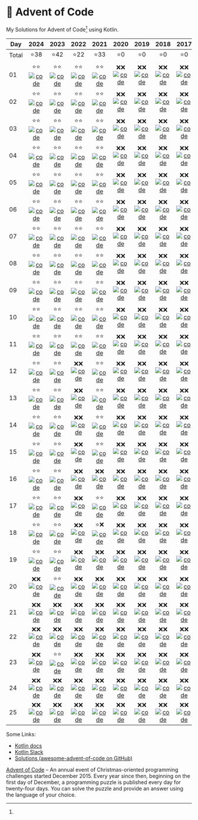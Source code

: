 # 🎄 Advent of Code

My Solutions for Advent of Code[^aoc] using Kotlin.

| Day   |         2024          |         2023          |         2022          |         2021          |         2020          |         2019          |         2018          |         2017          |         2016          |         2015          |
|-------|:---------------------:|:---------------------:|:---------------------:|:---------------------:|:---------------------:|:---------------------:|:---------------------:|:---------------------:|:---------------------:|:---------------------:|
| Total |          ⭐38          |          ⭐42          |          ⭐22          |          ⭐33          |          ⭐0           |          ⭐0           |          ⭐0           |          ⭐0           |          ⭐12          |          ⭐10          |
| 01    | ⭐⭐ [![code]][2024-01] | ⭐⭐ [![code]][2023-01] | ⭐⭐ [![code]][2022-01] | ⭐⭐ [![code]][2021-01] | ❌❌ [![code]][2020-01] | ❌❌ [![code]][2019-01] | ❌❌ [![code]][2018-01] | ❌❌ [![code]][2017-01] | ⭐⭐ [![code]][2016-01] | ⭐⭐ [![code]][2015-01] |
| 02    | ⭐⭐ [![code]][2024-02] | ⭐⭐ [![code]][2023-02] | ⭐⭐ [![code]][2022-02] | ⭐⭐ [![code]][2021-02] | ❌❌ [![code]][2020-02] | ❌❌ [![code]][2019-02] | ❌❌ [![code]][2018-02] | ❌❌ [![code]][2017-02] | ⭐⭐ [![code]][2016-02] | ⭐⭐ [![code]][2015-02] |
| 03    | ⭐⭐ [![code]][2024-03] | ⭐⭐ [![code]][2023-03] | ⭐⭐ [![code]][2022-03] | ⭐⭐ [![code]][2021-03] | ❌❌ [![code]][2020-03] | ❌❌ [![code]][2019-03] | ❌❌ [![code]][2018-03] | ❌❌ [![code]][2017-03] | ⭐⭐ [![code]][2016-03] | ⭐⭐ [![code]][2015-03] |
| 04    | ⭐⭐ [![code]][2024-04] | ⭐⭐ [![code]][2023-04] | ⭐⭐ [![code]][2022-04] | ⭐⭐ [![code]][2021-04] | ❌❌ [![code]][2020-04] | ❌❌ [![code]][2019-04] | ❌❌ [![code]][2018-04] | ❌❌ [![code]][2017-04] | ⭐⭐ [![code]][2016-04] | ⭐⭐ [![code]][2015-04] |
| 05    | ⭐⭐ [![code]][2024-05] | ⭐⭐ [![code]][2023-05] | ⭐⭐ [![code]][2022-05] | ⭐⭐ [![code]][2021-05] | ❌❌ [![code]][2020-05] | ❌❌ [![code]][2019-05] | ❌❌ [![code]][2018-05] | ❌❌ [![code]][2017-05] | ⭐⭐ [![code]][2016-05] | ⭐⭐ [![code]][2015-05] |
| 06    | ⭐⭐ [![code]][2024-06] | ⭐⭐ [![code]][2023-06] | ⭐⭐ [![code]][2022-06] | ⭐⭐ [![code]][2021-06] | ❌❌ [![code]][2020-06] | ❌❌ [![code]][2019-06] | ❌❌ [![code]][2018-06] | ❌❌ [![code]][2017-06] | ⭐⭐ [![code]][2016-06] | ❌❌ [![code]][2015-06] |
| 07    | ⭐⭐ [![code]][2024-07] | ⭐⭐ [![code]][2023-07] | ⭐⭐ [![code]][2022-07] | ⭐⭐ [![code]][2021-07] | ❌❌ [![code]][2020-07] | ❌❌ [![code]][2019-07] | ❌❌ [![code]][2018-07] | ❌❌ [![code]][2017-07] | ❌❌ [![code]][2016-07] | ❌❌ [![code]][2015-07] |
| 08    | ⭐⭐ [![code]][2024-08] | ⭐⭐ [![code]][2023-08] | ⭐⭐ [![code]][2022-08] | ⭐⭐ [![code]][2021-08] | ❌❌ [![code]][2020-08] | ❌❌ [![code]][2019-08] | ❌❌ [![code]][2018-08] | ❌❌ [![code]][2017-08] | ❌❌ [![code]][2016-08] | ❌❌ [![code]][2015-08] |
| 09    | ⭐⭐ [![code]][2024-09] | ⭐⭐ [![code]][2023-09] | ⭐⭐ [![code]][2022-09] | ⭐⭐ [![code]][2021-09] | ❌❌ [![code]][2020-09] | ❌❌ [![code]][2019-09] | ❌❌ [![code]][2018-09] | ❌❌ [![code]][2017-09] | ❌❌ [![code]][2016-09] | ❌❌ [![code]][2015-09] |
| 10    | ⭐⭐ [![code]][2024-10] | ⭐⭐ [![code]][2023-10] | ⭐⭐ [![code]][2022-10] | ⭐⭐ [![code]][2021-10] | ❌❌ [![code]][2020-10] | ❌❌ [![code]][2019-10] | ❌❌ [![code]][2018-10] | ❌❌ [![code]][2017-10] | ❌❌ [![code]][2016-10] | ❌❌ [![code]][2015-10] |
| 11    | ⭐⭐ [![code]][2024-11] | ⭐⭐ [![code]][2023-11] | ⭐⭐ [![code]][2022-11] | ⭐⭐ [![code]][2021-11] | ❌❌ [![code]][2020-11] | ❌❌ [![code]][2019-11] | ❌❌ [![code]][2018-11] | ❌❌ [![code]][2017-11] | ❌❌ [![code]][2016-11] | ❌❌ [![code]][2015-11] |
| 12    | ⭐⭐ [![code]][2024-12] | ⭐⭐ [![code]][2023-12] | ❌❌ [![code]][2022-12] | ⭐⭐ [![code]][2021-12] | ❌❌ [![code]][2020-12] | ❌❌ [![code]][2019-12] | ❌❌ [![code]][2018-12] | ❌❌ [![code]][2017-12] | ❌❌ [![code]][2016-12] | ❌❌ [![code]][2015-12] |
| 13    | ⭐⭐ [![code]][2024-13] | ⭐⭐ [![code]][2023-13] | ❌❌ [![code]][2022-13] | ⭐⭐ [![code]][2021-13] | ❌❌ [![code]][2020-13] | ❌❌ [![code]][2019-13] | ❌❌ [![code]][2018-13] | ❌❌ [![code]][2017-13] | ❌❌ [![code]][2016-13] | ❌❌ [![code]][2015-13] |
| 14    | ⭐⭐ [![code]][2024-14] | ⭐⭐ [![code]][2023-14] | ❌❌ [![code]][2022-14] | ⭐⭐ [![code]][2021-14] | ❌❌ [![code]][2020-14] | ❌❌ [![code]][2019-14] | ❌❌ [![code]][2018-14] | ❌❌ [![code]][2017-14] | ❌❌ [![code]][2016-14] | ❌❌ [![code]][2015-14] |
| 15    | ⭐⭐ [![code]][2024-15] | ⭐⭐ [![code]][2023-15] | ❌❌ [![code]][2022-15] | ⭐⭐ [![code]][2021-15] | ❌❌ [![code]][2020-15] | ❌❌ [![code]][2019-15] | ❌❌ [![code]][2018-15] | ❌❌ [![code]][2017-15] | ❌❌ [![code]][2016-15] | ❌❌ [![code]][2015-15] |
| 16    | ⭐⭐ [![code]][2024-16] | ⭐⭐ [![code]][2023-16] | ❌❌ [![code]][2022-16] | ❌❌ [![code]][2021-16] | ❌❌ [![code]][2020-16] | ❌❌ [![code]][2019-16] | ❌❌ [![code]][2018-16] | ❌❌ [![code]][2017-16] | ❌❌ [![code]][2016-16] | ❌❌ [![code]][2015-16] |
| 17    | ⭐⭐ [![code]][2024-17] | ⭐⭐ [![code]][2023-17] | ❌❌ [![code]][2022-17] | ⭐⭐ [![code]][2021-17] | ❌❌ [![code]][2020-17] | ❌❌ [![code]][2019-17] | ❌❌ [![code]][2018-17] | ❌❌ [![code]][2017-17] | ❌❌ [![code]][2016-17] | ❌❌ [![code]][2015-17] |
| 18    | ⭐⭐ [![code]][2024-18] | ⭐⭐ [![code]][2023-18] | ❌❌ [![code]][2022-18] | ⭐❌ [![code]][2021-18] | ❌❌ [![code]][2020-18] | ❌❌ [![code]][2019-18] | ❌❌ [![code]][2018-18] | ❌❌ [![code]][2017-18] | ❌❌ [![code]][2016-18] | ❌❌ [![code]][2015-18] |
| 19    | ⭐⭐ [![code]][2024-19] | ⭐⭐ [![code]][2023-19] | ❌❌ [![code]][2022-19] | ❌❌ [![code]][2021-19] | ❌❌ [![code]][2020-19] | ❌❌ [![code]][2019-19] | ❌❌ [![code]][2018-19] | ❌❌ [![code]][2017-19] | ❌❌ [![code]][2016-19] | ❌❌ [![code]][2015-19] |
| 20    | ❌❌ [![code]][2024-20] | ⭐⭐ [![code]][2023-20] | ❌❌ [![code]][2022-20] | ❌❌ [![code]][2021-20] | ❌❌ [![code]][2020-20] | ❌❌ [![code]][2019-20] | ❌❌ [![code]][2018-20] | ❌❌ [![code]][2017-20] | ❌❌ [![code]][2016-20] | ❌❌ [![code]][2015-20] |
| 21    | ❌❌ [![code]][2024-21] | ❌❌ [![code]][2023-21] | ❌❌ [![code]][2022-21] | ❌❌ [![code]][2021-21] | ❌❌ [![code]][2020-21] | ❌❌ [![code]][2019-21] | ❌❌ [![code]][2018-21] | ❌❌ [![code]][2017-21] | ❌❌ [![code]][2016-21] | ❌❌ [![code]][2015-21] |
| 22    | ❌❌ [![code]][2024-22] | ❌❌ [![code]][2023-22] | ❌❌ [![code]][2022-22] | ❌❌ [![code]][2021-22] | ❌❌ [![code]][2020-22] | ❌❌ [![code]][2019-22] | ❌❌ [![code]][2018-22] | ❌❌ [![code]][2017-22] | ❌❌ [![code]][2016-22] | ❌❌ [![code]][2015-22] |
| 23    | ❌❌ [![code]][2024-23] | ⭐⭐ [![code]][2023-23] | ❌❌ [![code]][2022-23] | ❌❌ [![code]][2021-23] | ❌❌ [![code]][2020-23] | ❌❌ [![code]][2019-23] | ❌❌ [![code]][2018-23] | ❌❌ [![code]][2017-23] | ❌❌ [![code]][2016-23] | ❌❌ [![code]][2015-23] |
| 24    | ❌❌ [![code]][2024-24] | ❌❌ [![code]][2023-24] | ❌❌ [![code]][2022-24] | ❌❌ [![code]][2021-24] | ❌❌ [![code]][2020-24] | ❌❌ [![code]][2019-24] | ❌❌ [![code]][2018-24] | ❌❌ [![code]][2017-24] | ❌❌ [![code]][2016-24] | ❌❌ [![code]][2015-24] |
| 25    | ❌❌ [![code]][2024-25] | ❌❌ [![code]][2023-25] | ❌❌ [![code]][2022-25] | ❌❌ [![code]][2021-25] | ❌❌ [![code]][2020-25] | ❌❌ [![code]][2019-25] | ❌❌ [![code]][2018-25] | ❌❌ [![code]][2017-25] | ❌❌ [![code]][2016-25] | ❌❌ [![code]][2015-25] |

Some Links:

- [Kotlin docs][docs]
- [Kotlin Slack][slack]
- [Solutions (awesome-advent-of-code on GitHub)][solutions]

[^aoc]:
[Advent of Code][aoc] – An annual event of Christmas-oriented programming challenges started December 2015.
Every year since then, beginning on the first day of December, a programming puzzle is published every day for
twenty-four days.
You can solve the puzzle and provide an answer using the language of your choice.

[aoc]: https://adventofcode.com

[docs]: https://kotlinlang.org/docs/home.html

[slack]: https://surveys.jetbrains.com/s3/kotlin-slack-sign-up

[solutions]: https://github.com/Bogdanp/awesome-advent-of-code#kotlin

[code]: https://img.shields.io/badge/Code-grey?style=for-the-badge&logo=Kotlin

[2015-01]: src/main/kotlin/de/devdudes/aoc/aoc2015/days/Day01.kt
[2015-02]: src/main/kotlin/de/devdudes/aoc/aoc2015/days/Day02.kt
[2015-03]: src/main/kotlin/de/devdudes/aoc/aoc2015/days/Day03.kt
[2015-04]: src/main/kotlin/de/devdudes/aoc/aoc2015/days/Day04.kt
[2015-05]: src/main/kotlin/de/devdudes/aoc/aoc2015/days/Day05.kt
[2015-06]: src/main/kotlin/de/devdudes/aoc/aoc2015/days/Day06.kt
[2015-07]: src/main/kotlin/de/devdudes/aoc/aoc2015/days/Day07.kt
[2015-08]: src/main/kotlin/de/devdudes/aoc/aoc2015/days/Day08.kt
[2015-09]: src/main/kotlin/de/devdudes/aoc/aoc2015/days/Day09.kt
[2015-10]: src/main/kotlin/de/devdudes/aoc/aoc2015/days/Day10.kt
[2015-11]: src/main/kotlin/de/devdudes/aoc/aoc2015/days/Day11.kt
[2015-12]: src/main/kotlin/de/devdudes/aoc/aoc2015/days/Day12.kt
[2015-13]: src/main/kotlin/de/devdudes/aoc/aoc2015/days/Day13.kt
[2015-14]: src/main/kotlin/de/devdudes/aoc/aoc2015/days/Day14.kt
[2015-15]: src/main/kotlin/de/devdudes/aoc/aoc2015/days/Day15.kt
[2015-16]: src/main/kotlin/de/devdudes/aoc/aoc2015/days/Day16.kt
[2015-17]: src/main/kotlin/de/devdudes/aoc/aoc2015/days/Day17.kt
[2015-18]: src/main/kotlin/de/devdudes/aoc/aoc2015/days/Day18.kt
[2015-19]: src/main/kotlin/de/devdudes/aoc/aoc2015/days/Day19.kt
[2015-20]: src/main/kotlin/de/devdudes/aoc/aoc2015/days/Day20.kt
[2015-21]: src/main/kotlin/de/devdudes/aoc/aoc2015/days/Day21.kt
[2015-22]: src/main/kotlin/de/devdudes/aoc/aoc2015/days/Day22.kt
[2015-23]: src/main/kotlin/de/devdudes/aoc/aoc2015/days/Day23.kt
[2015-24]: src/main/kotlin/de/devdudes/aoc/aoc2015/days/Day24.kt
[2015-25]: src/main/kotlin/de/devdudes/aoc/aoc2015/days/Day25.kt

[2016-01]: src/main/kotlin/de/devdudes/aoc/aoc2016/days/Day01.kt
[2016-02]: src/main/kotlin/de/devdudes/aoc/aoc2016/days/Day02.kt
[2016-03]: src/main/kotlin/de/devdudes/aoc/aoc2016/days/Day03.kt
[2016-04]: src/main/kotlin/de/devdudes/aoc/aoc2016/days/Day04.kt
[2016-05]: src/main/kotlin/de/devdudes/aoc/aoc2016/days/Day05.kt
[2016-06]: src/main/kotlin/de/devdudes/aoc/aoc2016/days/Day06.kt
[2016-07]: src/main/kotlin/de/devdudes/aoc/aoc2016/days/Day07.kt
[2016-08]: src/main/kotlin/de/devdudes/aoc/aoc2016/days/Day08.kt
[2016-09]: src/main/kotlin/de/devdudes/aoc/aoc2016/days/Day09.kt
[2016-10]: src/main/kotlin/de/devdudes/aoc/aoc2016/days/Day10.kt
[2016-11]: src/main/kotlin/de/devdudes/aoc/aoc2016/days/Day11.kt
[2016-12]: src/main/kotlin/de/devdudes/aoc/aoc2016/days/Day12.kt
[2016-13]: src/main/kotlin/de/devdudes/aoc/aoc2016/days/Day13.kt
[2016-14]: src/main/kotlin/de/devdudes/aoc/aoc2016/days/Day14.kt
[2016-15]: src/main/kotlin/de/devdudes/aoc/aoc2016/days/Day15.kt
[2016-16]: src/main/kotlin/de/devdudes/aoc/aoc2016/days/Day16.kt
[2016-17]: src/main/kotlin/de/devdudes/aoc/aoc2016/days/Day17.kt
[2016-18]: src/main/kotlin/de/devdudes/aoc/aoc2016/days/Day18.kt
[2016-19]: src/main/kotlin/de/devdudes/aoc/aoc2016/days/Day19.kt
[2016-20]: src/main/kotlin/de/devdudes/aoc/aoc2016/days/Day20.kt
[2016-21]: src/main/kotlin/de/devdudes/aoc/aoc2016/days/Day21.kt
[2016-22]: src/main/kotlin/de/devdudes/aoc/aoc2016/days/Day22.kt
[2016-23]: src/main/kotlin/de/devdudes/aoc/aoc2016/days/Day23.kt
[2016-24]: src/main/kotlin/de/devdudes/aoc/aoc2016/days/Day24.kt
[2016-25]: src/main/kotlin/de/devdudes/aoc/aoc2016/days/Day25.kt

[2017-01]: src/main/kotlin/de/devdudes/aoc/aoc2017/days/Day01.kt
[2017-02]: src/main/kotlin/de/devdudes/aoc/aoc2017/days/Day02.kt
[2017-03]: src/main/kotlin/de/devdudes/aoc/aoc2017/days/Day03.kt
[2017-04]: src/main/kotlin/de/devdudes/aoc/aoc2017/days/Day04.kt
[2017-05]: src/main/kotlin/de/devdudes/aoc/aoc2017/days/Day05.kt
[2017-06]: src/main/kotlin/de/devdudes/aoc/aoc2017/days/Day06.kt
[2017-07]: src/main/kotlin/de/devdudes/aoc/aoc2017/days/Day07.kt
[2017-08]: src/main/kotlin/de/devdudes/aoc/aoc2017/days/Day08.kt
[2017-09]: src/main/kotlin/de/devdudes/aoc/aoc2017/days/Day09.kt
[2017-10]: src/main/kotlin/de/devdudes/aoc/aoc2017/days/Day10.kt
[2017-11]: src/main/kotlin/de/devdudes/aoc/aoc2017/days/Day11.kt
[2017-12]: src/main/kotlin/de/devdudes/aoc/aoc2017/days/Day12.kt
[2017-13]: src/main/kotlin/de/devdudes/aoc/aoc2017/days/Day13.kt
[2017-14]: src/main/kotlin/de/devdudes/aoc/aoc2017/days/Day14.kt
[2017-15]: src/main/kotlin/de/devdudes/aoc/aoc2017/days/Day15.kt
[2017-16]: src/main/kotlin/de/devdudes/aoc/aoc2017/days/Day16.kt
[2017-17]: src/main/kotlin/de/devdudes/aoc/aoc2017/days/Day17.kt
[2017-18]: src/main/kotlin/de/devdudes/aoc/aoc2017/days/Day18.kt
[2017-19]: src/main/kotlin/de/devdudes/aoc/aoc2017/days/Day19.kt
[2017-20]: src/main/kotlin/de/devdudes/aoc/aoc2017/days/Day20.kt
[2017-21]: src/main/kotlin/de/devdudes/aoc/aoc2017/days/Day21.kt
[2017-22]: src/main/kotlin/de/devdudes/aoc/aoc2017/days/Day22.kt
[2017-23]: src/main/kotlin/de/devdudes/aoc/aoc2017/days/Day23.kt
[2017-24]: src/main/kotlin/de/devdudes/aoc/aoc2017/days/Day24.kt
[2017-25]: src/main/kotlin/de/devdudes/aoc/aoc2017/days/Day25.kt

[2018-01]: src/main/kotlin/de/devdudes/aoc/aoc2018/days/Day01.kt
[2018-02]: src/main/kotlin/de/devdudes/aoc/aoc2018/days/Day02.kt
[2018-03]: src/main/kotlin/de/devdudes/aoc/aoc2018/days/Day03.kt
[2018-04]: src/main/kotlin/de/devdudes/aoc/aoc2018/days/Day04.kt
[2018-05]: src/main/kotlin/de/devdudes/aoc/aoc2018/days/Day05.kt
[2018-06]: src/main/kotlin/de/devdudes/aoc/aoc2018/days/Day06.kt
[2018-07]: src/main/kotlin/de/devdudes/aoc/aoc2018/days/Day07.kt
[2018-08]: src/main/kotlin/de/devdudes/aoc/aoc2018/days/Day08.kt
[2018-09]: src/main/kotlin/de/devdudes/aoc/aoc2018/days/Day09.kt
[2018-10]: src/main/kotlin/de/devdudes/aoc/aoc2018/days/Day10.kt
[2018-11]: src/main/kotlin/de/devdudes/aoc/aoc2018/days/Day11.kt
[2018-12]: src/main/kotlin/de/devdudes/aoc/aoc2018/days/Day12.kt
[2018-13]: src/main/kotlin/de/devdudes/aoc/aoc2018/days/Day13.kt
[2018-14]: src/main/kotlin/de/devdudes/aoc/aoc2018/days/Day14.kt
[2018-15]: src/main/kotlin/de/devdudes/aoc/aoc2018/days/Day15.kt
[2018-16]: src/main/kotlin/de/devdudes/aoc/aoc2018/days/Day16.kt
[2018-17]: src/main/kotlin/de/devdudes/aoc/aoc2018/days/Day17.kt
[2018-18]: src/main/kotlin/de/devdudes/aoc/aoc2018/days/Day18.kt
[2018-19]: src/main/kotlin/de/devdudes/aoc/aoc2018/days/Day19.kt
[2018-20]: src/main/kotlin/de/devdudes/aoc/aoc2018/days/Day20.kt
[2018-21]: src/main/kotlin/de/devdudes/aoc/aoc2018/days/Day21.kt
[2018-22]: src/main/kotlin/de/devdudes/aoc/aoc2018/days/Day22.kt
[2018-23]: src/main/kotlin/de/devdudes/aoc/aoc2018/days/Day23.kt
[2018-24]: src/main/kotlin/de/devdudes/aoc/aoc2018/days/Day24.kt
[2018-25]: src/main/kotlin/de/devdudes/aoc/aoc2018/days/Day25.kt

[2019-01]: src/main/kotlin/de/devdudes/aoc/aoc2019/days/Day01.kt
[2019-02]: src/main/kotlin/de/devdudes/aoc/aoc2019/days/Day02.kt
[2019-03]: src/main/kotlin/de/devdudes/aoc/aoc2019/days/Day03.kt
[2019-04]: src/main/kotlin/de/devdudes/aoc/aoc2019/days/Day04.kt
[2019-05]: src/main/kotlin/de/devdudes/aoc/aoc2019/days/Day05.kt
[2019-06]: src/main/kotlin/de/devdudes/aoc/aoc2019/days/Day06.kt
[2019-07]: src/main/kotlin/de/devdudes/aoc/aoc2019/days/Day07.kt
[2019-08]: src/main/kotlin/de/devdudes/aoc/aoc2019/days/Day08.kt
[2019-09]: src/main/kotlin/de/devdudes/aoc/aoc2019/days/Day09.kt
[2019-10]: src/main/kotlin/de/devdudes/aoc/aoc2019/days/Day10.kt
[2019-11]: src/main/kotlin/de/devdudes/aoc/aoc2019/days/Day11.kt
[2019-12]: src/main/kotlin/de/devdudes/aoc/aoc2019/days/Day12.kt
[2019-13]: src/main/kotlin/de/devdudes/aoc/aoc2019/days/Day13.kt
[2019-14]: src/main/kotlin/de/devdudes/aoc/aoc2019/days/Day14.kt
[2019-15]: src/main/kotlin/de/devdudes/aoc/aoc2019/days/Day15.kt
[2019-16]: src/main/kotlin/de/devdudes/aoc/aoc2019/days/Day16.kt
[2019-17]: src/main/kotlin/de/devdudes/aoc/aoc2019/days/Day17.kt
[2019-18]: src/main/kotlin/de/devdudes/aoc/aoc2019/days/Day18.kt
[2019-19]: src/main/kotlin/de/devdudes/aoc/aoc2019/days/Day19.kt
[2019-20]: src/main/kotlin/de/devdudes/aoc/aoc2019/days/Day20.kt
[2019-21]: src/main/kotlin/de/devdudes/aoc/aoc2019/days/Day21.kt
[2019-22]: src/main/kotlin/de/devdudes/aoc/aoc2019/days/Day22.kt
[2019-23]: src/main/kotlin/de/devdudes/aoc/aoc2019/days/Day23.kt
[2019-24]: src/main/kotlin/de/devdudes/aoc/aoc2019/days/Day24.kt
[2019-25]: src/main/kotlin/de/devdudes/aoc/aoc2019/days/Day25.kt

[2020-01]: src/main/kotlin/de/devdudes/aoc/aoc2020/days/Day01.kt
[2020-02]: src/main/kotlin/de/devdudes/aoc/aoc2020/days/Day02.kt
[2020-03]: src/main/kotlin/de/devdudes/aoc/aoc2020/days/Day03.kt
[2020-04]: src/main/kotlin/de/devdudes/aoc/aoc2020/days/Day04.kt
[2020-05]: src/main/kotlin/de/devdudes/aoc/aoc2020/days/Day05.kt
[2020-06]: src/main/kotlin/de/devdudes/aoc/aoc2020/days/Day06.kt
[2020-07]: src/main/kotlin/de/devdudes/aoc/aoc2020/days/Day07.kt
[2020-08]: src/main/kotlin/de/devdudes/aoc/aoc2020/days/Day08.kt
[2020-09]: src/main/kotlin/de/devdudes/aoc/aoc2020/days/Day09.kt
[2020-10]: src/main/kotlin/de/devdudes/aoc/aoc2020/days/Day10.kt
[2020-11]: src/main/kotlin/de/devdudes/aoc/aoc2020/days/Day11.kt
[2020-12]: src/main/kotlin/de/devdudes/aoc/aoc2020/days/Day12.kt
[2020-13]: src/main/kotlin/de/devdudes/aoc/aoc2020/days/Day13.kt
[2020-14]: src/main/kotlin/de/devdudes/aoc/aoc2020/days/Day14.kt
[2020-15]: src/main/kotlin/de/devdudes/aoc/aoc2020/days/Day15.kt
[2020-16]: src/main/kotlin/de/devdudes/aoc/aoc2020/days/Day16.kt
[2020-17]: src/main/kotlin/de/devdudes/aoc/aoc2020/days/Day17.kt
[2020-18]: src/main/kotlin/de/devdudes/aoc/aoc2020/days/Day18.kt
[2020-19]: src/main/kotlin/de/devdudes/aoc/aoc2020/days/Day19.kt
[2020-20]: src/main/kotlin/de/devdudes/aoc/aoc2020/days/Day20.kt
[2020-21]: src/main/kotlin/de/devdudes/aoc/aoc2020/days/Day21.kt
[2020-22]: src/main/kotlin/de/devdudes/aoc/aoc2020/days/Day22.kt
[2020-23]: src/main/kotlin/de/devdudes/aoc/aoc2020/days/Day23.kt
[2020-24]: src/main/kotlin/de/devdudes/aoc/aoc2020/days/Day24.kt
[2020-25]: src/main/kotlin/de/devdudes/aoc/aoc2020/days/Day25.kt

[2021-01]: src/main/kotlin/de/devdudes/aoc/aoc2021/days/Day01.kt
[2021-02]: src/main/kotlin/de/devdudes/aoc/aoc2021/days/Day02.kt
[2021-03]: src/main/kotlin/de/devdudes/aoc/aoc2021/days/Day03.kt
[2021-04]: src/main/kotlin/de/devdudes/aoc/aoc2021/days/Day04.kt
[2021-05]: src/main/kotlin/de/devdudes/aoc/aoc2021/days/Day05.kt
[2021-06]: src/main/kotlin/de/devdudes/aoc/aoc2021/days/Day06.kt
[2021-07]: src/main/kotlin/de/devdudes/aoc/aoc2021/days/Day07.kt
[2021-08]: src/main/kotlin/de/devdudes/aoc/aoc2021/days/Day08.kt
[2021-09]: src/main/kotlin/de/devdudes/aoc/aoc2021/days/Day09.kt
[2021-10]: src/main/kotlin/de/devdudes/aoc/aoc2021/days/Day10.kt
[2021-11]: src/main/kotlin/de/devdudes/aoc/aoc2021/days/Day11.kt
[2021-12]: src/main/kotlin/de/devdudes/aoc/aoc2021/days/Day12.kt
[2021-13]: src/main/kotlin/de/devdudes/aoc/aoc2021/days/Day13.kt
[2021-14]: src/main/kotlin/de/devdudes/aoc/aoc2021/days/Day14.kt
[2021-15]: src/main/kotlin/de/devdudes/aoc/aoc2021/days/Day15.kt
[2021-16]: src/main/kotlin/de/devdudes/aoc/aoc2021/days/Day16.kt
[2021-17]: src/main/kotlin/de/devdudes/aoc/aoc2021/days/Day17.kt
[2021-18]: src/main/kotlin/de/devdudes/aoc/aoc2021/days/Day18.kt
[2021-19]: src/main/kotlin/de/devdudes/aoc/aoc2021/days/Day19.kt
[2021-20]: src/main/kotlin/de/devdudes/aoc/aoc2021/days/Day20.kt
[2021-21]: src/main/kotlin/de/devdudes/aoc/aoc2021/days/Day21.kt
[2021-22]: src/main/kotlin/de/devdudes/aoc/aoc2021/days/Day22.kt
[2021-23]: src/main/kotlin/de/devdudes/aoc/aoc2021/days/Day23.kt
[2021-24]: src/main/kotlin/de/devdudes/aoc/aoc2021/days/Day24.kt
[2021-25]: src/main/kotlin/de/devdudes/aoc/aoc2021/days/Day25.kt

[2022-01]: src/main/kotlin/de/devdudes/aoc/aoc2022/days/Day01.kt
[2022-02]: src/main/kotlin/de/devdudes/aoc/aoc2022/days/Day02.kt
[2022-03]: src/main/kotlin/de/devdudes/aoc/aoc2022/days/Day03.kt
[2022-04]: src/main/kotlin/de/devdudes/aoc/aoc2022/days/Day04.kt
[2022-05]: src/main/kotlin/de/devdudes/aoc/aoc2022/days/Day05.kt
[2022-06]: src/main/kotlin/de/devdudes/aoc/aoc2022/days/Day06.kt
[2022-07]: src/main/kotlin/de/devdudes/aoc/aoc2022/days/Day07.kt
[2022-08]: src/main/kotlin/de/devdudes/aoc/aoc2022/days/Day08.kt
[2022-09]: src/main/kotlin/de/devdudes/aoc/aoc2022/days/Day09.kt
[2022-10]: src/main/kotlin/de/devdudes/aoc/aoc2022/days/Day10.kt
[2022-11]: src/main/kotlin/de/devdudes/aoc/aoc2022/days/Day11.kt
[2022-12]: src/main/kotlin/de/devdudes/aoc/aoc2022/days/Day12.kt
[2022-13]: src/main/kotlin/de/devdudes/aoc/aoc2022/days/Day13.kt
[2022-14]: src/main/kotlin/de/devdudes/aoc/aoc2022/days/Day14.kt
[2022-15]: src/main/kotlin/de/devdudes/aoc/aoc2022/days/Day15.kt
[2022-16]: src/main/kotlin/de/devdudes/aoc/aoc2022/days/Day16.kt
[2022-17]: src/main/kotlin/de/devdudes/aoc/aoc2022/days/Day17.kt
[2022-18]: src/main/kotlin/de/devdudes/aoc/aoc2022/days/Day18.kt
[2022-19]: src/main/kotlin/de/devdudes/aoc/aoc2022/days/Day19.kt
[2022-20]: src/main/kotlin/de/devdudes/aoc/aoc2022/days/Day20.kt
[2022-21]: src/main/kotlin/de/devdudes/aoc/aoc2022/days/Day21.kt
[2022-22]: src/main/kotlin/de/devdudes/aoc/aoc2022/days/Day22.kt
[2022-23]: src/main/kotlin/de/devdudes/aoc/aoc2022/days/Day23.kt
[2022-24]: src/main/kotlin/de/devdudes/aoc/aoc2022/days/Day24.kt
[2022-25]: src/main/kotlin/de/devdudes/aoc/aoc2022/days/Day25.kt

[2023-01]: src/main/kotlin/de/devdudes/aoc/aoc2023/days/Day01.kt
[2023-02]: src/main/kotlin/de/devdudes/aoc/aoc2023/days/Day02.kt
[2023-03]: src/main/kotlin/de/devdudes/aoc/aoc2023/days/Day03.kt
[2023-04]: src/main/kotlin/de/devdudes/aoc/aoc2023/days/Day04.kt
[2023-05]: src/main/kotlin/de/devdudes/aoc/aoc2023/days/Day05.kt
[2023-06]: src/main/kotlin/de/devdudes/aoc/aoc2023/days/Day06.kt
[2023-07]: src/main/kotlin/de/devdudes/aoc/aoc2023/days/Day07.kt
[2023-08]: src/main/kotlin/de/devdudes/aoc/aoc2023/days/Day08.kt
[2023-09]: src/main/kotlin/de/devdudes/aoc/aoc2023/days/Day09.kt
[2023-10]: src/main/kotlin/de/devdudes/aoc/aoc2023/days/Day10.kt
[2023-11]: src/main/kotlin/de/devdudes/aoc/aoc2023/days/Day11.kt
[2023-12]: src/main/kotlin/de/devdudes/aoc/aoc2023/days/Day12.kt
[2023-13]: src/main/kotlin/de/devdudes/aoc/aoc2023/days/Day13.kt
[2023-14]: src/main/kotlin/de/devdudes/aoc/aoc2023/days/Day14.kt
[2023-15]: src/main/kotlin/de/devdudes/aoc/aoc2023/days/Day15.kt
[2023-16]: src/main/kotlin/de/devdudes/aoc/aoc2023/days/Day16.kt
[2023-17]: src/main/kotlin/de/devdudes/aoc/aoc2023/days/Day17.kt
[2023-18]: src/main/kotlin/de/devdudes/aoc/aoc2023/days/Day18.kt
[2023-19]: src/main/kotlin/de/devdudes/aoc/aoc2023/days/Day19.kt
[2023-20]: src/main/kotlin/de/devdudes/aoc/aoc2023/days/Day20.kt
[2023-21]: src/main/kotlin/de/devdudes/aoc/aoc2023/days/Day21.kt
[2023-22]: src/main/kotlin/de/devdudes/aoc/aoc2023/days/Day22.kt
[2023-23]: src/main/kotlin/de/devdudes/aoc/aoc2023/days/Day23.kt
[2023-24]: src/main/kotlin/de/devdudes/aoc/aoc2023/days/Day24.kt
[2023-25]: src/main/kotlin/de/devdudes/aoc/aoc2023/days/Day25.kt

[2024-01]: src/main/kotlin/de/devdudes/aoc/aoc2024/days/Day01.kt
[2024-02]: src/main/kotlin/de/devdudes/aoc/aoc2024/days/Day02.kt
[2024-03]: src/main/kotlin/de/devdudes/aoc/aoc2024/days/Day03.kt
[2024-04]: src/main/kotlin/de/devdudes/aoc/aoc2024/days/Day04.kt
[2024-05]: src/main/kotlin/de/devdudes/aoc/aoc2024/days/Day05.kt
[2024-06]: src/main/kotlin/de/devdudes/aoc/aoc2024/days/Day06.kt
[2024-07]: src/main/kotlin/de/devdudes/aoc/aoc2024/days/Day07.kt
[2024-08]: src/main/kotlin/de/devdudes/aoc/aoc2024/days/Day08.kt
[2024-09]: src/main/kotlin/de/devdudes/aoc/aoc2024/days/Day09.kt
[2024-10]: src/main/kotlin/de/devdudes/aoc/aoc2024/days/Day10.kt
[2024-11]: src/main/kotlin/de/devdudes/aoc/aoc2024/days/Day11.kt
[2024-12]: src/main/kotlin/de/devdudes/aoc/aoc2024/days/Day12.kt
[2024-13]: src/main/kotlin/de/devdudes/aoc/aoc2024/days/Day13.kt
[2024-14]: src/main/kotlin/de/devdudes/aoc/aoc2024/days/Day14.kt
[2024-15]: src/main/kotlin/de/devdudes/aoc/aoc2024/days/Day15.kt
[2024-16]: src/main/kotlin/de/devdudes/aoc/aoc2024/days/Day16.kt
[2024-17]: src/main/kotlin/de/devdudes/aoc/aoc2024/days/Day17.kt
[2024-18]: src/main/kotlin/de/devdudes/aoc/aoc2024/days/Day18.kt
[2024-19]: src/main/kotlin/de/devdudes/aoc/aoc2024/days/Day19.kt
[2024-20]: src/main/kotlin/de/devdudes/aoc/aoc2024/days/Day20.kt
[2024-21]: src/main/kotlin/de/devdudes/aoc/aoc2024/days/Day21.kt
[2024-22]: src/main/kotlin/de/devdudes/aoc/aoc2024/days/Day22.kt
[2024-23]: src/main/kotlin/de/devdudes/aoc/aoc2024/days/Day23.kt
[2024-24]: src/main/kotlin/de/devdudes/aoc/aoc2024/days/Day24.kt
[2024-25]: src/main/kotlin/de/devdudes/aoc/aoc2024/days/Day25.kt
